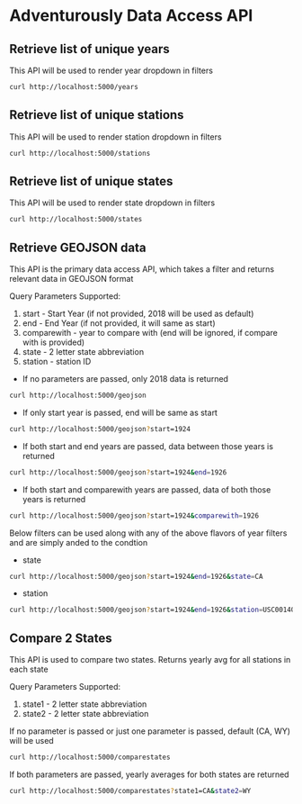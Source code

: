 # Adventurously Data Access API

## Retrieve list of unique years
This API will be used to render year dropdown in filters
```bash
curl http://localhost:5000/years
```

## Retrieve list of unique stations
This API will be used to render station dropdown in filters
```bash
curl http://localhost:5000/stations
```

## Retrieve list of unique states
This API will be used to render state dropdown in filters
```bash
curl http://localhost:5000/states
```

## Retrieve GEOJSON data
This API is the primary data access API, which takes a filter and returns relevant data in GEOJSON format

Query Parameters Supported:
  1. start - Start Year (if not provided, 2018 will be used as default)
  2. end - End Year (if not provided, it will same as start)
  3. comparewith - year to compare with (end will be ignored, if compare with is provided)
  4. state - 2 letter state abbreviation
  5. station - station ID

* If no parameters are passed, only 2018 data is returned
```bash
curl http://localhost:5000/geojson
```

* If only start year is passed, end will be same as start
```bash
curl http://localhost:5000/geojson?start=1924
```

* If both start and end years are passed, data between those years is returned
```bash
curl http://localhost:5000/geojson?start=1924&end=1926
```

* If both start and comparewith years are passed, data of both those years is returned
```bash
curl http://localhost:5000/geojson?start=1924&comparewith=1926
```

Below filters can be used along with any of the above flavors of year filters and are simply anded to the condtion
* state
```bash
curl http://localhost:5000/geojson?start=1924&end=1926&state=CA
```

* station
```bash
curl http://localhost:5000/geojson?start=1924&end=1926&station=USC00140645
```

## Compare 2 States
This API is used to compare two states. Returns yearly avg for all stations in each state

Query Parameters Supported:
  1. state1 - 2 letter state abbreviation
  2. state2 - 2 letter state abbreviation

If no parameter is passed or just one parameter is passed, default (CA, WY) will be used
```bash
curl http://localhost:5000/comparestates
```

If both parameters are passed, yearly averages for both states are returned
```bash
curl http://localhost:5000/comparestates?state1=CA&state2=WY
```